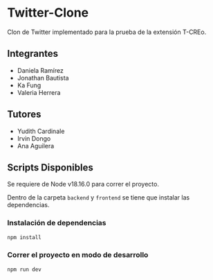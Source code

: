 # Twitter-Clone

Clon de Twitter implementado para la prueba de la extensión T-CREo.

## Integrantes

* Daniela Ramírez
* Jonathan Bautista
* Ka Fung
* Valeria Herrera

## Tutores

* Yudith Cardinale
* Irvin Dongo
* Ana Aguilera

## Scripts Disponibles

Se requiere de Node v18.16.0 para correr el proyecto.

Dentro de la carpeta `backend` y `frontend` se tiene que instalar las dependencias.

### Instalación de dependencias

```bash
npm install
```

### Correr el proyecto en modo de desarrollo

```bash
npm run dev
```
